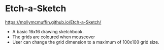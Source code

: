 # Etch-a-Sketch
https://mollymcmuffin.github.io/Etch-a-Sketch/

- A basic 16x16 drawing sketchbook.
- The grids are coloured when mouseover
- User can change the grid dimension to a maximum of 100x100 grid size.
